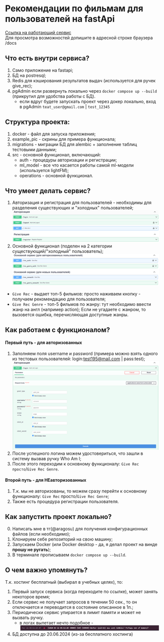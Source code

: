 # Рекомендации по фильмам для пользователей на fastApi
[Ссылка на работающий сервис](https://api-docker-4ked.onrender.com)    
Для просмотра возможностей допишите в адресной строке браузера /docs

## Что есть внутри сервиса?
1. Само приложение на fastapi;
2. БД на postresql;
3. Redis для кэширования результатов выдач (используется для ручек give_rec);
4. pgAdmin если развернуть локально через ```docker compose up --build``` (прикрутил для удобства работы с БД).
   - если вдруг будете запускать проект через докер локально, вход в pgAdmin ```teat_user@gmail.com``` | ```test_12345```


## Структура проекта:
1. docker - файл для запуска приложения;
2. example_pic - скрины для примера функционала;
3. migrations - миграции БД для alembic + заполнение таблиц тестовыми данными;
4. src - основной функционал, включающий:
    - auth - процедуры авторизации и регистрации;
    - ml_model - все что касается работы самой ml-модели (используется lightFM);
    - operations - основной функционал.


## Что умеет делать сервис?
1. Авторизация и регистрация для пользователей - необходимы для разделения существующих и "холодных" пользователей;
![img_auth.png](example_pic/img_auth.png)
2. Основной функционал (поделен на 2 категории существующий/"холодный" пользователь);
![img_main.png](example_pic/img_main.png)    
* ```Give Rec``` - выдает топ-5 фильмов: просто наживаем кнопку - получаем рекомендацию для пользователя;
* ```Give Rec Genre``` - топ-5 фильмов по жанру: тут необходимо ввести жанр на англ (например action);
Если не угадаете с жанром, то вызовется ошибка, перечисляющая доступные жанры.


## Как работаем с функционалом?
#### Первый путь - для авторизованных
1. Заполняем поля username и password (примера можно взять одного из тестовых пользователей: login:test195@mail.com | pass:test);
![img_0_auth_user.png](example_pic/img_0_auth_user.png)
2. После успешного логина можем удостовериться, что зашли в систему вызвав ручку Who Am I;
3. После этого переходим к основному функционалу: ```Give Rec просто```/```Give Rec Genre```.

#### Второй путь - для НЕавторизованных
1. Т.к. мы не авторизованы, то можем сразу перейти к основному функционалу: ```Give Rec``` просто/```Give Rec Genre```;
2. Также есть процедура регистрации пользователя.


## Как запустить проект локально?
0. Написать мне в тг(@aragosu) для получения конфигурационных файлов (если необходимо);
1. Клонируем себе репозиторий на свою машину;
2. Запускаем Docker (или Docker desktop - да, я делал проект на винде **прошу не ругать**);
3. В терминале прописываем ```docker compose up --build```.


## О чем важно упомянуть?
Т.к. хостинг бесплатный (выбирал в учебных целях), то:
1. Первый запуск сервиса (когда переходите по ссылке), может занять некоторое время;
2. Если сервис не получает запросов в течении 50 сек., то он отключается и переводится в состояние описанное в 1п.;
3. Периодически сервис упирается в лимит памяти и может не вызвать ручку.
    - в логах вылетает нечто подобное - ![img.png](example_pic/img_out_of_memory.png)
4. БД доступна до 20.06.2024 (из-за бесплатного хостинга)
